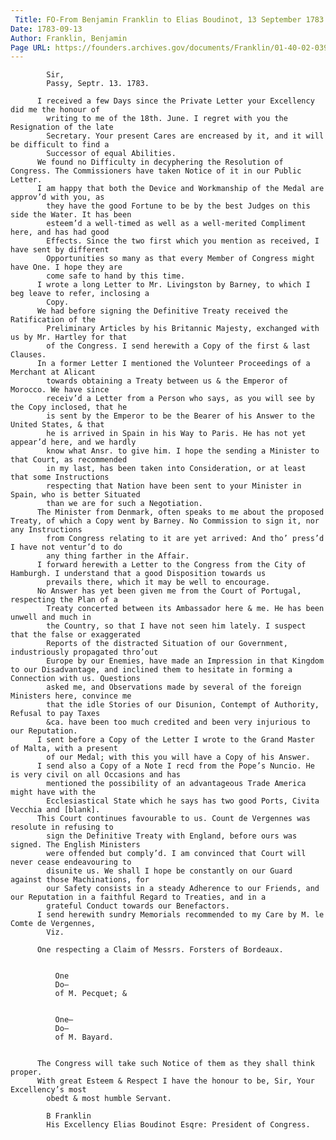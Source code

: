 ```yaml
---
 Title: FO-From Benjamin Franklin to Elias Boudinot, 13 September 1783
Date: 1783-09-13
Author: Franklin, Benjamin
Page URL: https://founders.archives.gov/documents/Franklin/01-40-02-0393
---
```


          
            Sir,
            Passy, Septr. 13. 1783.
          
          I received a few Days since the Private Letter your Excellency did me the honour of
            writing to me of the 18th. June. I regret with you the Resignation of the late
            Secretary. Your present Cares are encreased by it, and it will be difficult to find a
            Successor of equal Abilities.
          We found no Difficulty in decyphering the Resolution of Congress. The Commissioners have taken Notice of it in our Public Letter.
          I am happy that both the Device and Workmanship of the Medal are approv’d with you, as
            they have the good Fortune to be by the best Judges on this side the Water. It has been
            esteem’d a well-timed as well as a well-merited Compliment here, and has had good
            Effects. Since the two first which you mention as received, I have sent by different
            Opportunities so many as that every Member of Congress might have One. I hope they are
            come safe to hand by this time.
          I wrote a long Letter to Mr. Livingston by Barney, to which I beg leave to refer, inclosing a
            Copy.
          We had before signing the Definitive Treaty received the Ratification of the
            Preliminary Articles by his Britannic Majesty, exchanged with us by Mr. Hartley for that
            of the Congress. I send herewith a Copy of the first & last Clauses.
          In a former Letter I mentioned the Volunteer Proceedings of a Merchant at Alicant
            towards obtaining a Treaty between us & the Emperor of Morocco. We have since
            receiv’d a Letter from a Person who says, as you will see by the Copy inclosed, that he
            is sent by the Emperor to be the Bearer of his Answer to the United States, & that
            he is arrived in Spain in his Way to Paris. He has not yet appear’d here, and we hardly
            know what Ansr. to give him. I hope the sending a Minister to that Court, as recommended
            in my last, has been taken into Consideration, or at least that some Instructions
            respecting that Nation have been sent to your Minister in Spain, who is better Situated
            than we are for such a Negotiation.
          The Minister from Denmark, often speaks to me about the proposed Treaty, of which a Copy went by Barney. No Commission to sign it, nor any Instructions
            from Congress relating to it are yet arrived: And tho’ press’d I have not ventur’d to do
            any thing farther in the Affair.
          I forward herewith a Letter to the Congress from the City of Hamburgh. I understand that a good Disposition towards us
            prevails there, which it may be well to encourage.
          No Answer has yet been given me from the Court of Portugal, respecting the Plan of a
            Treaty concerted between its Ambassador here & me. He has been unwell and much in
            the Country, so that I have not seen him lately. I suspect that the false or exaggerated
            Reports of the distracted Situation of our Government, industriously propagated thro’out
            Europe by our Enemies, have made an Impression in that Kingdom to our Disadvantage, and inclined them to hesitate in forming a Connection with us. Questions
            asked me, and Observations made by several of the foreign Ministers here, convince me
            that the idle Stories of our Disunion, Contempt of Authority, Refusal to pay Taxes
            &ca. have been too much credited and been very injurious to our Reputation.
          I sent before a Copy of the Letter I wrote to the Grand Master of Malta, with a present
            of our Medal; with this you will have a Copy of his Answer.
          I send also a Copy of a Note I recd from the Pope’s Nuncio. He is very civil on all Occasions and has
            mentioned the possibility of an advantageous Trade America might have with the
            Ecclesiastical State which he says has two good Ports, Civita Vecchia and [blank].
          This Court continues favourable to us. Count de Vergennes was resolute in refusing to
            sign the Definitive Treaty with England, before ours was signed. The English Ministers
            were offended but comply’d. I am convinced that Court will never cease endeavouring to
            disunite us. We shall I hope be constantly on our Guard against those Machinations, for
            our Safety consists in a steady Adherence to our Friends, and our Reputation in a faithful Regard to Treaties, and in a
            grateful Conduct towards our Benefactors.
          I send herewith sundry Memorials recommended to my Care by M. le Comte de Vergennes,
            Viz.
          
          One respecting a Claim of Messrs. Forsters of Bordeaux.
          
            
              One
              Do—
              of M. Pecquet; &
            
            
              One—
              Do—
              of M. Bayard.
            
          
          The Congress will take such Notice of them as they shall think proper.
          With great Esteem & Respect I have the honour to be, Sir, Your Excellency’s most
            obedt & most humble Servant.
          
            B Franklin
            His Excellency Elias Boudinot Esqre: President of Congress.
          
        

